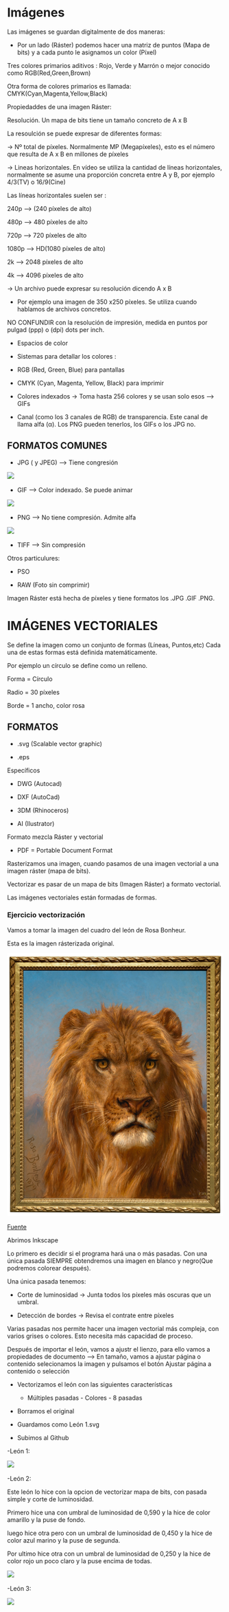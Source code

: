 # Imágenes

Las imágenes se guardan digitalmente de dos maneras:

  * Por un lado (Ráster) podemos hacer una matriz de puntos (Mapa de bits) y a cada punto le asignamos un color (Píxel)

Tres colores primarios aditivos : Rojo, Verde y Marrón o mejor conocido como RGB(Red,Green,Brown)

Otra forma de colores primarios es llamada: CMYK(Cyan,Magenta,Yellow,Black)

Propiedaddes de una imagen Ráster:

Resolución. Un mapa de bits tiene un tamaño concreto de A x B

La resoulción se puede expresar de diferentes formas:

-> Nº total de píxeles. Normalmente MP (Megapíxeles), esto es el número que resulta de A x B en millones de píxeles

-> Lineas horizontales. En vídeo se utiliza la cantidad de líneas horizontales, normalmente se asume una proporción concreta entre A y B, por ejemplo 4/3(TV) o 16/9(Cine)

Las líneas horizontales suelen ser :

240p --> (240 píxeles de alto)

480p --> 480 píxeles de alto

720p --> 720 píxeles de alto

1080p --> HD(1080 píxeles de alto)

2k --> 2048 píxeles de alto

4k --> 4096 píxeles de alto

-> Un archivo puede expresar su resolución dicendo A x B

  * Por ejemplo una imagen de 350 x250 píxeles. Se utiliza cuando hablamos de archivos concretos.

NO CONFUNDIR con la resolución de impresión, medida en puntos por pulgad (ppp) o (dpi) dots per inch.

  * Espacios de color

  * Sistemas para detallar los colores :

  * RGB (Red, Green, Blue) para pantallas

  * CMYK (Cyan, Magenta, Yellow, Black) para imprimir

  * Colores indexados -> Toma hasta 256 colores y se usan solo esos --> GIFs

  * Canal (como los 3 canales de RGB) de transparencia. Este canal de llama alfa (α). Los PNG pueden tenerlos, los GIFs o los JPG no.


## FORMATOS COMUNES

 * JPG ( y JPEG) --> Tiene congresión

![](https://sm.ign.com/t/ign_latam/news/c/crunchyrol/crunchyrolls-anime-awards-winners-announced_bnmy.1280.jpg)

 * GIF --> Color indexado. Se puede animar
 
![](https://www.educaciontrespuntocero.com/wp-content/uploads/2019/06/homer.gif) 

 * PNG --> No tiene compresión. Admite alfa

![](https://github.com/miguelamgel1107/1er-trimestre-/blob/main/5853bc61ec0c270fc2f62de5.png)

 * TIFF --> Sin compresión

Otros particulures:

  * PSO

  * RAW (Foto sin comprimir)

Imagen Ráster está hecha de píxeles y tiene formatos los .JPG .GIF .PNG.

# IMÁGENES VECTORIALES

Se define la imagen como un conjunto de formas (Líneas, Puntos,etc) Cada una de estas formas está definida matemáticamente.

Por ejemplo un círculo se define como un relleno.

Forma = Círculo

Radio = 30 píxeles

Borde = 1 ancho, color rosa
## FORMATOS

  * .svg (Scalable vector graphic)

  * .eps

Específicos

  * DWG (Autocad)

  * DXF (AutoCad)

  * 3DM (Rhinoceros)

  * AI (Ilustrator)

Formato mezcla Ráster y vectorial

  * PDF = Portable Document Format

Rasterizamos una imagen, cuando pasamos de una imagen vectorial a una imagen ráster (mapa de bits).

Vectorizar es pasar de un mapa de bits (Imagen Ráster) a formato vectorial.

Las imágenes vectoriales están formadas de formas.

### Ejercicio vectorización
Vamos a tomar la imagen del cuadro del león de Rosa Bonheur.

Esta es la imagen rásterizada original.

![](https://raw.githubusercontent.com/Tabrih/1er-Trimestre/main/El%20Cid.jpg)

[Fuente](https://www.museodelprado.es/coleccion/obra-de-arte/el-cid/19984271-9cb6-476d-8655-f012e1fec1bf)

Abrimos Inkscape

Lo primero es decidir si el programa hará una o más pasadas. Con una única pasada SIEMPRE obtendremos una imagen en blanco y negro(Que podremos colorear después).

Una única pasada tenemos:

  * Corte de luminosidad -> Junta todos los píxeles más oscuras que un umbral.

  * Detección de bordes -> Revisa el contrate entre píxeles

Varias pasadas nos permite hacer una imagen vectorial más compleja, con varios grises o colores. Esto necesita más capacidad de proceso.

Después de importar el león, vamos a ajustr el lienzo, para ello vamos a propiedades de documento --> En tamaño, vamos a ajustar página o contenido selecionamos la imagen y pulsamos el botón Ajustar página a contenido o selección

  * Vectorizamos el león con las siguientes características
      * Múltiples pasadas - Colores - 8 pasadas

  * Borramos el original

  * Guardamos como León 1.svg

  * Subimos al Github

-León 1:

![](https://github.com/miguelamgel1107/1er-trimestre-/blob/main/dibujo1.svg)

-León 2:

Este león lo hice con la opcion de vectorizar mapa de bits, con pasada simple y corte de luminosidad.

Primero hice una con umbral de luminosidad de 0,590 y la hice de color amarillo y la puse de fondo.

luego hice otra pero con un umbral de luminosidad de 0,450 y la hice de color azul marino y la puse de segunda.

Por ultimo hice otra con un umbral de luminosidad de 0,250 y la hice de color rojo un poco claro y la puse encima de todas.

![](https://github.com/miguelamgel1107/1er-trimestre-/blob/main/dibujo2.svg)

-León 3:

![](https://github.com/miguelamgel1107/1er-trimestre-/blob/main/dibujo3.svg)
